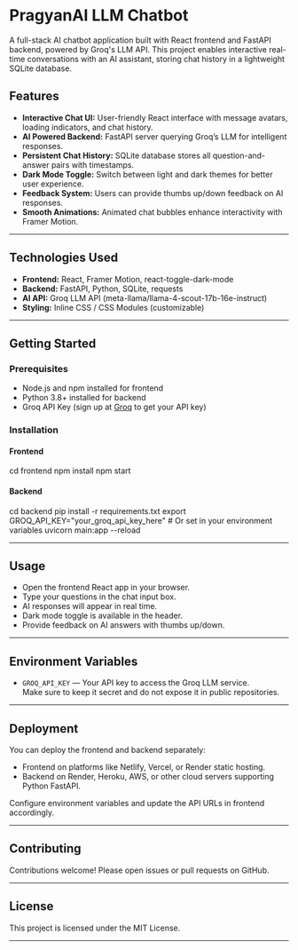 # PragyanAI LLM Chatbot

A full-stack AI chatbot application built with React frontend and FastAPI backend, powered by Groq's LLM API. This project enables interactive real-time conversations with an AI assistant, storing chat history in a lightweight SQLite database.



## Features

- **Interactive Chat UI:** User-friendly React interface with message avatars, loading indicators, and chat history.
- **AI Powered Backend:** FastAPI server querying Groq’s LLM for intelligent responses.
- **Persistent Chat History:** SQLite database stores all question-and-answer pairs with timestamps.
- **Dark Mode Toggle:** Switch between light and dark themes for better user experience.
- **Feedback System:** Users can provide thumbs up/down feedback on AI responses.
- **Smooth Animations:** Animated chat bubbles enhance interactivity with Framer Motion.

---

## Technologies Used

- **Frontend:** React, Framer Motion, react-toggle-dark-mode
- **Backend:** FastAPI, Python, SQLite, requests
- **AI API:** Groq LLM API (meta-llama/llama-4-scout-17b-16e-instruct)
- **Styling:** Inline CSS / CSS Modules (customizable)

---

## Getting Started

### Prerequisites

- Node.js and npm installed for frontend
- Python 3.8+ installed for backend
- Groq API Key (sign up at [Groq](https://groq.com) to get your API key)

### Installation

#### Frontend
cd frontend
npm install
npm start


#### Backend

cd backend
pip install -r requirements.txt
export GROQ_API_KEY="your_groq_api_key_here" # Or set in your environment variables
uvicorn main:app --reload




---

## Usage

- Open the frontend React app in your browser.
- Type your questions in the chat input box.
- AI responses will appear in real time.
- Dark mode toggle is available in the header.
- Provide feedback on AI answers with thumbs up/down.

---

## Environment Variables

- `GROQ_API_KEY` — Your API key to access the Groq LLM service.  
  Make sure to keep it secret and do not expose it in public repositories.

---

## Deployment

You can deploy the frontend and backend separately:

- Frontend on platforms like Netlify, Vercel, or Render static hosting.
- Backend on Render, Heroku, AWS, or other cloud servers supporting Python FastAPI.

Configure environment variables and update the API URLs in frontend accordingly.

---

## Contributing

Contributions welcome! Please open issues or pull requests on GitHub.

---

## License

This project is licensed under the MIT License.

---




